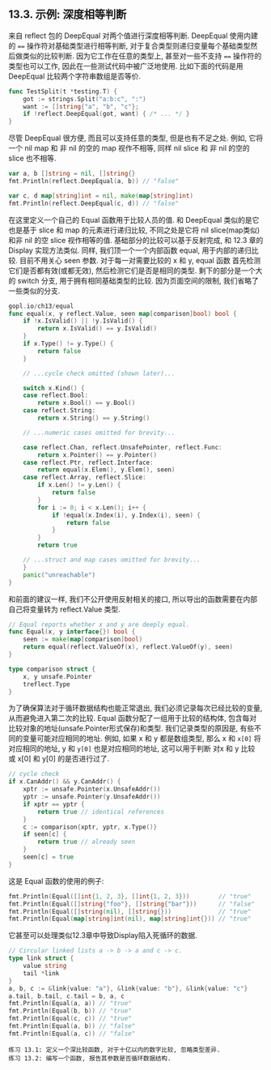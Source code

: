 ## 13.3. 示例: 深度相等判断

来自 reflect 包的 DeepEqual 对两个值进行深度相等判断. DeepEqual 使用内建的 `==` 操作符对基础类型进行相等判断, 对于复合类型则递归变量每个基础类型然后做类似的比较判断. 因为它工作在任意的类型上, 甚至对一些不支持 `==` 操作符的类型也可以工作, 因此在一些测试代码中被广泛地使用. 比如下面的代码是用 DeepEqual 比较两个字符串数组是否等价.

```Go
func TestSplit(t *testing.T) {
	got := strings.Split("a:b:c", ":")
	want := []string{"a", "b", "c"};
	if !reflect.DeepEqual(got, want) { /* ... */ }
}
```

尽管 DeepEqual 很方便, 而且可以支持任意的类型, 但是也有不足之处.
例如, 它将一个 nil map 和 非 nil 的空的 map 视作不相等,
同样 nil slice 和 非 nil 的空的 slice 也不相等.

```Go
var a, b []string = nil, []string{}
fmt.Println(reflect.DeepEqual(a, b)) // "false"

var c, d map[string]int = nil, make(map[string]int)
fmt.Println(reflect.DeepEqual(c, d)) // "false"
```

在这里定义一个自己的 Equal 函数用于比较人员的值. 和 DeepEqual 类似的是它也是基于 slice 和 map 的元素进行递归比较, 不同之处是它将 nil slice(map类似) 和非 nil 的空 slice 视作相等的值. 基础部分的比较可以基于反射完成, 和 12.3 章的 Display 实现方法类似. 同样, 我们顶一个一个内部函数 equal, 用于内部的递归比较. 目前不用关心 seen 参数. 对于每一对需要比较的 x 和 y, equal 函数 首先检测它们是否都有效(或都无效), 然后检测它们是否是相同的类型. 剩下的部分是一个大的 switch 分支, 用于拥有相同基础类型的比较. 因为页面空间的限制, 我们省略了一些类似的分支.

```Go
gopl.io/ch13/equal
func equal(x, y reflect.Value, seen map[comparison]bool) bool {
	if !x.IsValid() || !y.IsValid() {
		return x.IsValid() == y.IsValid()
	}
	if x.Type() != y.Type() {
		return false
	}

	// ...cycle check omitted (shown later)...

	switch x.Kind() {
	case reflect.Bool:
		return x.Bool() == y.Bool()
	case reflect.String:
		return x.String() == y.String()

	// ...numeric cases omitted for brevity...

	case reflect.Chan, reflect.UnsafePointer, reflect.Func:
		return x.Pointer() == y.Pointer()
	case reflect.Ptr, reflect.Interface:
		return equal(x.Elem(), y.Elem(), seen)
	case reflect.Array, reflect.Slice:
		if x.Len() != y.Len() {
			return false
		}
		for i := 0; i < x.Len(); i++ {
			if !equal(x.Index(i), y.Index(i), seen) {
				return false
			}
		}
		return true

	// ...struct and map cases omitted for brevity...
	}
	panic("unreachable")
}
```

和前面的建议一样, 我们不公开使用反射相关的接口,
所以导出的函数需要在内部自己将变量转为 reflect.Value 类型.

```Go
// Equal reports whether x and y are deeply equal.
func Equal(x, y interface{}) bool {
	seen := make(map[comparison]bool)
	return equal(reflect.ValueOf(x), reflect.ValueOf(y), seen)
}

type comparison struct {
	x, y unsafe.Pointer
	treflect.Type
}
```

为了确保算法对于循环数据结构也能正常退出, 我们必须记录每次已经比较的变量, 从而避免进入第二次的比较. Equal 函数分配了一组用于比较的结构体, 包含每对比较对象的地址(unsafe.Pointer形式保存)和类型. 我们记录类型的原因是, 有些不同的变量可能对应相同的地址. 例如, 如果 x 和 y 都是数组类型, 那么 x 和 `x[0]` 将对应相同的地址, y 和 `y[0]` 也是对应相同的地址, 这可以用于判断 对x 和 y 比较 或 x[0] 和 y[0] 的是否进行过了.

```Go
// cycle check
if x.CanAddr() && y.CanAddr() {
	xptr := unsafe.Pointer(x.UnsafeAddr())
	yptr := unsafe.Pointer(y.UnsafeAddr())
	if xptr == yptr {
		return true // identical references
	}
	c := comparison{xptr, yptr, x.Type()}
	if seen[c] {
		return true // already seen
	}
	seen[c] = true
}
```

这是 Equal 函数的使用的例子:

```Go
fmt.Println(Equal([]int{1, 2, 3}, []int{1, 2, 3}))        // "true"
fmt.Println(Equal([]string{"foo"}, []string{"bar"}))      // "false"
fmt.Println(Equal([]string(nil), []string{}))             // "true"
fmt.Println(Equal(map[string]int(nil), map[string]int{})) // "true"
```

它甚至可以处理类似12.3章中导致Display陷入死循环的数据.

```Go
// Circular linked lists a -> b -> a and c -> c.
type link struct {
	value string
	tail *link
}
a, b, c := &link{value: "a"}, &link{value: "b"}, &link{value: "c"}
a.tail, b.tail, c.tail = b, a, c
fmt.Println(Equal(a, a)) // "true"
fmt.Println(Equal(b, b)) // "true"
fmt.Println(Equal(c, c)) // "true"
fmt.Println(Equal(a, b)) // "false"
fmt.Println(Equal(a, c)) // "false"
```

```
练习 13.1: 定义一个深比较函数, 对于十亿以内的数字比较, 忽略类型差异.
练习 13.2: 编写一个函数, 报告其参数是否循环数据结构.
```

